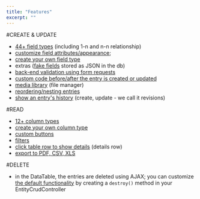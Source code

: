 ```yaml
---
title: "Features"
excerpt: ""
---
```

#CREATE & UPDATE
- [44+ field types](https://laravel-backpack.readme.io/docs/crud-fields#section-standard-field-types) (including 1-n and n-n relationship)
- [customize field attributes/appearance](https://laravel-backpack.readme.io/docs/crud#section-fields);
- [create your own field type](https://laravel-backpack.readme.io/docs/crud-fields#section-custom-field-types)
- extras ([fake fields](https://laravel-backpack.readme.io/docs/advanced-features#section-extras-fake-fields-stored-as-json-in-the-database) stored as JSON in the db)
- [back-end validation using form requests](https://laravel-backpack.readme.io/docs/crud-example#section-the-requests)
- [custom code before/after the entry is created or updated](https://laravel-backpack.readme.io/docs/crud#section-callbacks)
- [media library](https://laravel-backpack.readme.io/docs/advanced-features#section-media-library-file-manager) (file manager)
- [reordering/nesting entries](https://laravel-backpack.readme.io/docs/advanced-features#section-reordering-and-nesting-items)
- [show an entry's history](https://laravel-backpack.readme.io/docs/advanced-features#section-revisions) (create, update - we call it revisions)

#READ
- [12+ column types](https://laravel-backpack.readme.io/docs/crud-columns-types)
- [create your own column type](https://laravel-backpack.readme.io/docs/crud-columns-types#section-roll-your-own)
- [custom buttons](https://laravel-backpack.readme.io/docs/crud-buttons)
- [filters](https://laravel-backpack.readme.io/docs/filters)
- [click table row to show details](https://laravel-backpack.readme.io/docs/advanced-features#section-details-row) (details row)
- [export to PDF, CSV, XLS](https://laravel-backpack.readme.io/docs/advanced-features#section-export-buttons)


#DELETE
- in the DataTable, the entries are deleted using AJAX; you can customize [the default functionality](https://github.com/Laravel-Backpack/CRUD/blob/master/src/app/Http/Controllers/CrudController.php#L209-L221) by creating a ```destroy()``` method in your EntityCrudController